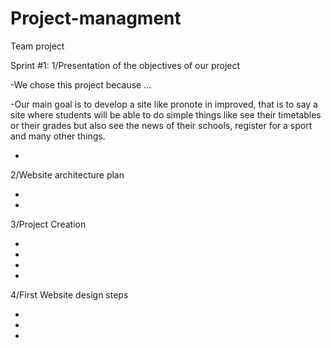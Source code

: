 # Project-managment
Team project

Sprint #1:
1/Presentation of the objectives of our project  

-We chose this project because ...

-Our main goal is to develop a site like pronote in improved, that is to say a site where students will be able to do simple things like see their timetables or their grades but also see the news of their schools, register for a sport and many other things.

-

2/Website architecture plan

-

-

3/Project Creation

-

-

-

-

4/First Website design steps

-

-

-
